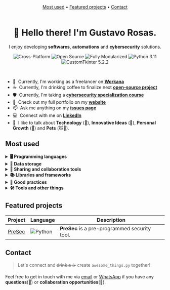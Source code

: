 <div align="center">
    <a href="#most-used">Most used</a> • 
    <a href="#featured-projects">Featured projects</a> • 
    <a href="#contact">Contact</a>
</div>
<br>
  <h1 align="center">👋 Hello there! I'm Gustavo Rosas.</h1>
  <p align="center">I enjoy developing <b>softwares</b>, <b>automations</b> and <b>cybersecurity</b> solutions.</p>
  
  <!-- Badges -->
  <p align="center">
    <img src="https://img.shields.io/badge/Cross-Platform-orange" alt="Cross-Platform">
    <img src="https://img.shields.io/badge/Open-Source-blue" alt="Open Source">
    <img src="https://img.shields.io/badge/Fully-Modularized-yellow" alt="Fully Modularized">
    <img src="https://img.shields.io/badge/Python-3.11-green" alt="Python 3.11">
    <img src="https://img.shields.io/badge/CustomTkinter-5.2.2-purple" alt="CustomTkinter 5.2.2">
  </p>

<br>

- :office: &nbsp;Currently, I'm working as a freelancer on **<a href="https://www.workana.com/freelancer/78cf241ce52e9e5d1dce63fc5642b0e5">Workana</a>**
- :coffee: &nbsp;Currently, I'm drinking coffee to finalize next **<a href="https://github.com/GustavoRosasDev?tab=repositories">open-source project</a>**
- :shield: &nbsp;Currently, I'm taking a **<a href="https://hackersdobem.org.br/">cybersecurity specialization course</a>**
- :book: &nbsp;Check out my full portfolio on my **<a href="https://gustavorosaspro.wixsite.com/meu-portfolio">website</a>**
- :mailbox: &nbsp;Ask me anything on my **<a href="https://github.com/GustavoRosasDev/GustavoRosasDev/issues">issues page</a>**
- :computer: &nbsp;Connect with me on **<a href="https://www.linkedin.com/in/gustavorosas-/">LinkedIn</a>**
- :speech_balloon: &nbsp;I like to talk about **Technology** (🤖), **Innovative Ideas** (🧠), **Personal Growth** (🚀) and **Pets** (🐱🐶).

## Most used
<!-- Programming languages -->
<details>
  <summary><strong>🖥️ Programming languages</strong></summary>

<!-- Languages -->
| Languages | Level |
| - | - |
| ![Python](https://img.shields.io/badge/Python-%233776AB?style=for-the-badge&logo=python&logoColor=FFD43B) | Advanced |
| ![C#](https://img.shields.io/badge/C%23-%23239120?style=for-the-badge&logo=csharp&logoColor=61DAFB) ![JavaScript](https://img.shields.io/badge/JavaScript-%23F7DF1E?style=for-the-badge&logo=javascript&logoColor=323330) | Intermediate |
| ![React](https://img.shields.io/badge/React-%2361DAFB?style=for-the-badge&logo=react&logoColor=white) ![Flutter](https://img.shields.io/badge/Flutter-%2302569B?style=for-the-badge&logo=flutter&logoColor=white) ![PHP](https://img.shields.io/badge/PHP-%23777BB4?style=for-the-badge&logo=php&logoColor=white) | Basic |

<br>
<br>

<!-- Markup languages -->
| Markup languages | Level |
| - | - |
| ![Markdown](https://img.shields.io/badge/Markdown-%23000000?style=for-the-badge&logo=markdown&logoColor=white) | Advanced |
| ![HTML](https://img.shields.io/badge/HTML-%23E34F26?style=for-the-badge&logo=html5&logoColor=FFD43B) | Intermediate |

<!-- Stylesheet -->
| Stylesheet | Level |
| - | - |
| ![CSS](https://img.shields.io/badge/CSS-%231572B6?style=for-the-badge&logo=css3&logoColor=FFD43B) | Intermediate |

<!-- Frontend toolkits -->
| Frontend toolkits | Level |
| - | - |
| ![Bootstrap](https://img.shields.io/badge/Bootstrap-%23563D7C?style=for-the-badge&logo=bootstrap&logoColor=white) | Intermediate |

<br>
<br>

<!-- Shell scripting -->
| Shell scripting | Level |
| - | - |
| ![Bash](https://img.shields.io/badge/Bash-%234EAA25?style=for-the-badge&logo=gnu-bash&logoColor=white) | Basic |
| ![Shell](https://img.shields.io/badge/Shell-%23768F91?style=for-the-badge&logo=gnu-bash&logoColor=white) | Intermediate |

</details>

<!-- Data storage -->
<details>
  <summary><strong>💾 Data storage</strong></summary>

<!-- Relational Databases (SQL) -->
| Relational databases | Level |
| - | - |
| ![PostgreSQL](https://img.shields.io/badge/PostgreSQL-%23336791?style=for-the-badge&logo=postgresql&logoColor=white) | Basic |
| ![SQL](https://img.shields.io/badge/SQL-%23074091?style=for-the-badge&logo=sql&logoColor=white) ![MySQL](https://img.shields.io/badge/MySQL-%2300758F?style=for-the-badge&logo=mysql&logoColor=white) | Intermediate |

<!-- Non-Relational Databases (NoSQL) -->
| Non-Relational databases | Level |
| - | - |
|  ![Firebase](https://img.shields.io/badge/Firebase-%23FFCA28?style=for-the-badge&logo=firebase&logoColor=black) | Intermediate |

<br>
<br>

<!-- Structured Data Notation -->
| Structured data notation | Level |
| - | - |
|  ![JSON](https://img.shields.io/badge/JSON-%23000000?style=for-the-badge&logo=json&logoColor=FFD43B) | Advanced |

</details>

<!-- Sharing and Collaboration Tools -->
<details>
  <summary><strong>🤝 Sharing and collaboration tools</strong></summary>

<!-- Deploy -->
| Deploy | Level |
| - | - |
| ![Render](https://img.shields.io/badge/Render-%23563D7C?style=for-the-badge&logo=render&logoColor=white) | Intermediate |

<br>
<br>

<!-- Version control -->
| Version control | Level |
| - | - |
| ![Git](https://img.shields.io/badge/Git-%23F05032?style=for-the-badge&logo=git&logoColor=white) ![GitHub](https://img.shields.io/badge/GitHub-%23181717?style=for-the-badge&logo=github&logoColor=white) | Intermediate |

</details>

<!-- Libraries and frameworks -->
<details>
  <summary><strong>📚 Libraries and frameworks</strong></summary>

| Area | Libraries and Frameworks | Description |
| - | - | - |
| Graphic User Interface Development | ![CustomTkinter](https://img.shields.io/badge/CustomTkinter-%239B4F96?style=for-the-badge&logo=python&logoColor=FF5733) ![PySimpleGUI](https://img.shields.io/badge/PySimpleGUI-%236DB33F?style=for-the-badge&logo=python&logoColor=FFD43B) | Advanced GUIs. |
| API | ![Google APIS](https://img.shields.io/badge/google%20APIs-%232669B5?style=for-the-badge&logo=google&logoColor=FFD43B) ![RESTful](https://img.shields.io/badge/RESTful-%232669B5?style=for-the-badge&logo=restful&logoColor=FF5733) ![NLP](https://img.shields.io/badge/NLP-%232669B5?style=for-the-badge&logo=nlp&logoColor=FF5733) | Connection and utilization of external API services and data in applications, including ChatGPT (NLP). |
| Unit Testing | ![unittest](https://img.shields.io/badge/UnitTest-%23000000?style=for-the-badge&logo=python&logoColor=FFD43B) ![pytest](https://img.shields.io/badge/PyTest-%23000000?style=for-the-badge&logo=python&logoColor=FFD43B) | Software quality assurance through automated unit testing. |
| Object-Oriented Programming and Regular Expressions | ![POO](https://img.shields.io/badge/poo-%233776AB?style=for-the-badge&logo=python&logoColor=FFD43B) ![Regex](https://img.shields.io/badge/regex-%233776AB?style=for-the-badge&logo=python&logoColor=FFD43B) | Object-oriented programming (OOP) to create efficient and reusable software structures. Utilization of Regular Expressions (regex) to search for and manipulate patterns in text. |
| Web Automation | ![Playwright](https://img.shields.io/badge/Playwright-%23000000?style=for-the-badge&logo=playwright&logoColor=FF5733) | Automation of web tasks, such as testing and automated form filling. |
| Web Scraping | ![BeautifulSoup](https://img.shields.io/badge/BeautifulSoup-%234285D6?style=for-the-badge&logo=python&logoColor=FFD43B) ![Requests](https://img.shields.io/badge/Requests-%23000000?style=for-the-badge&logo=python&logoColor=FF5733) ![Cfscrape](https://img.shields.io/badge/Cfscrape-%23000000?style=for-the-badge&logo=python&logoColor=FF5733) | Data collection from the web through HTML parsing and HTTP requests. |
| Application to Executable Conversion | ![AutoPyToExe](https://img.shields.io/badge/AutoPyToExe-%23000000?style=for-the-badge&logo=python&logoColor=FF5733) | Packaging of Python applications into standalone executables for easy distribution without the need to have Python installed. |

</details>

<!-- Good Practices -->
<details>
  <summary><strong>📝 Good practices</strong></summary>

| Good Practices | Description |
| - | - |
| ![Clean Code](https://img.shields.io/badge/Clean%20Code-%23269f26?style=for-the-badge) ![PEP 8](https://img.shields.io/badge/PEP%208-%233776AB?style=for-the-badge) ![PEP 20](https://img.shields.io/badge/PEP%2020-%23FF5733?style=for-the-badge) ![Pythonic](https://img.shields.io/badge/Pythonic-%23FFD700?style=for-the-badge) ![Docstrings](https://img.shields.io/badge/Docstrings-%2361DAFB?style=for-the-badge) ![Modularization](https://img.shields.io/badge/Modularization-%23808080?style=for-the-badge) ![SOC](https://img.shields.io/badge/SOC-%23FF5733?style=for-the-badge) | Code that is easy to read, adherence to the "PEP 8" style guide for Python, inclusion of "Docstrings" for code documentation, "Modularization" to divide code into reusable modules, and the "SOC" (Separation of Concerns) principle to maintain proper separation of concerns in software development. These practices aim to ensure the quality, readability, and maintainability of the source code. |

</details>

<!-- Tools and other things -->
<details>
  <summary><strong>🛠️ Tools and other things</strong></summary>

| Area | Tools | Level |
| - | - | - |
| Other Skills  | ![Unity](https://img.shields.io/badge/Unity-%23FF4088?style=for-the-badge&logo=unity&logoColor=white) ![Figma](https://img.shields.io/badge/Figma-%23FF4088?style=for-the-badge&logo=figma&logoColor=white) | Basic experience in 2D and 3D game development using Unity. Prototyping with Figma. |

</details>

## Featured projects
| Project | Language | Description |
| ------- | --------- | --------- |
| [PreSec](https://github.com/GustavoRosasDev/presec) |  ![Python](https://img.shields.io/badge/Python-%233776AB?style=for-the-badge&logo=python&logoColor=FFD43B) | <b>PreSec</b> is a pre-programmed security tool. |

## Contact
> Let's connect and ~~drink a ☕~~ create `awesome_things.py` together!

Feel free to get in touch with me via [email](mailto:python.dev.br@gmail.com) or [WhatsApp](https://api.whatsapp.com/send?phone=11966593807) if you have any <b>questions</b>(🤔) or <b>collaboration opportunities</b>(🤝).
